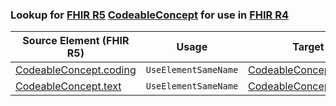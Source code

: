 ### Lookup for [FHIR R5](https://hl7.org/fhir/R5/) [CodeableConcept](https://hl7.org/fhir/R5/CodeableConcept.html) for use in [FHIR R4](https://hl7.org/fhir/R4/)

| Source Element (FHIR R5) | Usage | Target |
| -------------- | ----- | ------ |
| [CodeableConcept.coding](https://hl7.org/fhir/R5/CodeableConcept.html#resource) | `UseElementSameName` | [CodeableConcept.coding](https://hl7.org/fhir/R4/CodeableConcept.html#resource) |
| [CodeableConcept.text](https://hl7.org/fhir/R5/CodeableConcept.html#resource) | `UseElementSameName` | [CodeableConcept.text](https://hl7.org/fhir/R4/CodeableConcept.html#resource) |
